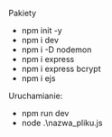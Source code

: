 Pakiety

- npm init -y  
- npm i dev
- npm i -D nodemon 
- npm i express 
- npm i express bcrypt
- npm i ejs

Uruchamianie:

- npm run dev   
- node .\nazwa_pliku.js 
